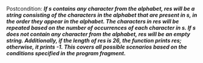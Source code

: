 Postcondition: ***If s contains any character from the alphabet, res will be a string consisting of the characters in the alphabet that are present in s, in the order they appear in the alphabet. The characters in res will be repeated based on the number of occurrences of each character in s. If s does not contain any character from the alphabet, res will be an empty string. Additionally, if the length of res is 26, the function prints res; otherwise, it prints -1. This covers all possible scenarios based on the conditions specified in the program fragment.***
